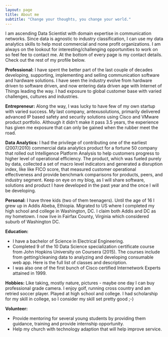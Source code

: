 ```yaml
---
layout: page
title: About me
subtitle: "Change your thoughts, you change your world."
---
```

I am ascending Data Scientist with domain expertise in communication networks. Since data is agnostic to industry classification, I can use my data analytics skills to help most commercial and none profit organizations. I am always on the lookout for interesting/challenging opportunities to work on so feel fee to contact me. At the bottom of every page is my contact details. Check out the rest of my profile below.

<div id="aboutme-section">
<p class="about-text">
<span class="fa fa-globe about-icon"></span>
<strong> Professional:</strong> 
I have spent the better part of the last couple of decades developing, supporting, implementing and selling communication software and hardware solutions. I have seen the industry evolve from hardware driven to software driven, and now entering data driven age with Internet of Things leading the way.  I had exposure to global customer base with varied challenges, cultures and industries. 
</p>

<p class="about-text">
<span class="fa fa-briefcase about-icon"></span>
<strong> Entrepreneur:</strong> 
Along the way, I was lucky to have few of my own startup with varied success. My last company, antexusolutions, primarily delivered advanced IP based safety and security solutions using Cisco and VMware product portfolio.  Although it didn’t make it pass 3.5 years, the experience has given me exposure that can only be gained when the rubber meet the road.
</p>

<p class="about-text">
<span class="fa fa-flask about-icon"></span>
<strong> Data Analytics:</strong> 
I had  the privilege of contributing one of the earliest (2007/2010) commercial data analytics product for a fortune 50 company that rolled out Intelligence Platform Analysis to help  customers progress to higher level of operational efficiency.    The product, which was fueled purely by data,  collected a set of macro level indicators and generated a disruption index, like  like FICO score, that measured customer operational effectiveness and provide benchmark comparisons for products, peers, and industry segment.  Keep on eye on my blog, as I will share software, solutions and product I have developed in the past year and the once I will be developing.
</p>

<p class="about-text">
<span class="fa fa-male about-icon"></span>
<strong> Personal:</strong> 
I have three kids (two of them teenagers).  Until the age of 16 I grew up in Addis Abeba, Ethiopia. Migrated to US where I completed my high school and college in Washington, DC. I claim both Addis and DC as my hometown. I now live in Fairfax County, Virginia which considered suburb of Washington DC. 
</p>

<p class="about-text">
<span class="fa fa-graduation-cap about-icon"></span>
<strong> Education:</strong> 
  <ul style="list-style-type:disc">
   <li> I have a bachelor of Science in Electrical Engineering.</li> 
   <li>Completed 9 of the 10 Data Science specialization certificate course from John Hopkins University on Coursera (2015).  The courses include from getting/cleaning data to analyzing and developing consumable web app.  Here is the full list of classes and description.</li>
    <li>I was also one of the first bunch of Cisco certified Internetwork Experts attained in 1999.</li>
 </ul>
</p>

<p class="about-text">
<span class="fa fa-futbol-o about-icon"></span>
<strong>Hobbies:</strong> 
  Like taking, mostly nature, pictures - maybe one day I can buy professional grade camera.  I enjoy golf, running cross country and am retried soccer player.  Played at high school and college. I had scholarship for my skill in college,  so I consider my skill set pretty good ;-)
</p>

<p class="about-text">
<span class="fa fa-anchor about-icon"></span>
<strong>Volunteer:</strong> 
 <ul style="list-style-type:disc">
    <li>Provide mentoring for several young students by providing them guidance,  training and provide internship opportunity.</li>
     <li>Help my church with technology adaption that will help improve service.</li>
   </ul> 
</p>

</div>
